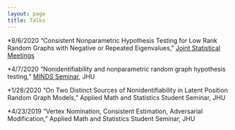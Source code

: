 ```yaml
---
layout: page
title: Talks
---
```

*8/6/2020	“Consistent Nonparametric Hypothesis Testing for Low Rank Random Graphs with Negative or Repeated Eigenvalues,” [Joint Statistical Meetings](https://ww2.amstat.org/meetings/jsm/2020/onlineprogram/AbstractDetails.cfm?abstractid=312498)

*4/7/2020	“Nonidentifiability and nonparametric random graph hypothesis testing,” [MINDS Seminar](https://www.minds.jhu.edu/event/joshua-agterberg-nonidentifiability-and-nonparametric-random-graph-hypothesis-testing/), JHU

*1/28/2020	“On Two Distinct Sources of Nonidentifiability in Latent Position Random Graph Models,” Applied Math and Statistics Student Seminar, JHU

*4/23/2019	“Vertex Nomination, Consistent Estimation, Adversarial Modification,” Applied Math and Statistics Student Seminar, JHU
